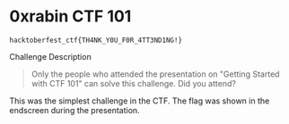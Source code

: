 # 0xrabin CTF 101
```hacktoberfest_ctf{TH4NK_Y0U_F0R_4TT3ND1NG!}```

Challenge Description

>Only the people who attended the presentation on "Getting Started with CTF 101" can solve this challenge. Did you attend?

This was the simplest challenge in the CTF. The flag was shown in the endscreen during the presentation.